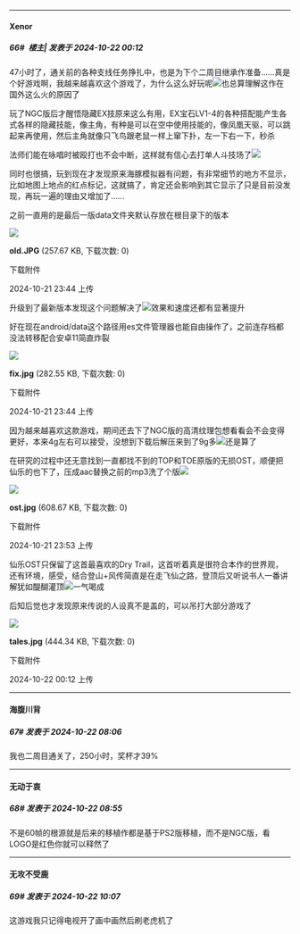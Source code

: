 ﻿
*****

####  Xenor  
##### 66#         楼主| 发表于 2024-10-22 00:12

47小时了，通关前的各种支线任务挣扎中，也是为下个二周目继承作准备……真是个好游戏啊，我越来越喜欢这个游戏了，为什么这么好玩呢<img src="https://static.saraba1st.com/image/smiley/face2017/079.png" referrerpolicy="no-referrer">也总算理解这作在国外这么火的原因了

玩了NGC版后才醒悟隐藏EX技原来这么有用，EX宝石LV1-4的各种搭配能产生各式各样的隐藏技能，像主角，有种是可以在空中使用技能的，像凤凰天驱，可以跳起来再使用，然后主角就像只飞鸟跟老鼠一样上窜下扑，左一下右一下，秒杀

法师们能在咏唱时被殴打也不会中断，这样就有信心去打单人斗技场了<img src="https://static.saraba1st.com/image/smiley/face2017/036.png" referrerpolicy="no-referrer">

同时也很搞，玩到现在才发现原来海豚模拟器有问题，有非常细节的地方不显示，比如地图上地点的红点标记，这就搞了，肯定还会影响到其它显示了只是目前没发现，再玩一遍的理由又增加了……

之前一直用的是最后一版data文件夹默认存放在根目录下的版本

<img src="https://img.saraba1st.com/forum/202410/21/234418e1nzypzifvfuspbb.jpg" referrerpolicy="no-referrer">

<strong>old.JPG</strong> (257.67 KB, 下载次数: 0)

下载附件

2024-10-21 23:44 上传

升级到了最新版本发现这个问题解决了<img src="https://static.saraba1st.com/image/smiley/face2017/057.png" referrerpolicy="no-referrer">效果和速度还都有显著提升

好在现在android/data这个路径用es文件管理器也能自由操作了，之前连存档都没法转移配合安卓11简直炸裂

<img src="https://img.saraba1st.com/forum/202410/21/234426xth37dw7w9kwk897.jpg" referrerpolicy="no-referrer">

<strong>fix.jpg</strong> (282.55 KB, 下载次数: 0)

下载附件

2024-10-21 23:44 上传

因为越来越喜欢这款游戏，期间还去下了NGC版的高清纹理包想看看会不会变得更好，本来4g左右可以接受，没想到下载后解压来到了9g多<img src="https://static.saraba1st.com/image/smiley/face2017/068.png" referrerpolicy="no-referrer">还是算了

在研究的过程中还无意找到一直都找不到的TOP和TOE原版的无损OST，顺便把仙乐的也下了，压成aac替换之前的mp3洗了个版<img src="https://static.saraba1st.com/image/smiley/face2017/067.png" referrerpolicy="no-referrer">

<img src="https://img.saraba1st.com/forum/202410/21/235328wuwtdazrloruj378.jpg" referrerpolicy="no-referrer">

<strong>ost.jpg</strong> (608.67 KB, 下载次数: 0)

下载附件

2024-10-21 23:53 上传

仙乐OST只保留了这首最喜欢的Dry Trail，这首听着真是很符合本作的世界观，还有环境，感受，结合登山+风传简直是在走飞仙之路，登顶后又听说书人一番讲解犹如醍醐灌顶<img src="https://static.saraba1st.com/image/smiley/face2017/074.png" referrerpolicy="no-referrer">一气喝成

后知后觉也才发现原来传说的人设真不是盖的，可以吊打大部分游戏了

<img src="https://img.saraba1st.com/forum/202410/22/001213jpuvhr73ejy12937.jpg" referrerpolicy="no-referrer">

<strong>tales.jpg</strong> (444.34 KB, 下载次数: 0)

下载附件

2024-10-22 00:12 上传


*****

####  海腹川背  
##### 67#       发表于 2024-10-22 08:06

我也二周目通关了，250小时，奖杯才39%


*****

####  无动于衷  
##### 68#       发表于 2024-10-22 08:55

不是60帧的根源就是后来的移植作都是基于PS2版移植，而不是NGC版，看LOGO是红色你就可以释然了


*****

####  无攻不受鹿  
##### 69#       发表于 2024-10-22 10:07

这游戏我只记得电视开了画中画然后刷老虎机了

